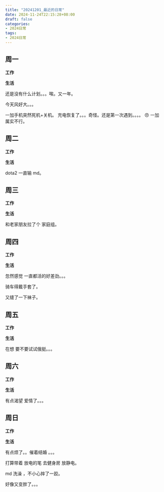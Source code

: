 ```yaml
---
title: "20241201_最近的日常"
date: 2024-11-24T22:15:28+08:00
draft: false
categories:
- 2024日常
tags:
- 2024日常
---
```



## 周一

**工作**



**生活**

还是没有什么计划。。。唉。又一年。

今天风好大。。。

一加手机突然死机+关机。  充电恢复了。。。奇怪。还是第一次遇到。。。。 😠 一加属实不行。

## 周二

**工作**

**生活**

dota2 一直输 md。

## 周三


**工作**



**生活**

和老家朋友拉了个 家庭组。
## 周四


**工作**



**生活**

忽然感觉 一直都活的好差劲。。。

骑车得戴手套了。

又缝了一下袜子。

## 周五


**工作**



**生活**

在想 要不要试试俄挺。。。

## 周六


**工作**



**生活**

有点渴望 爱情了。。。

## 周日


**工作**



**生活**

有点烦了。。催着结婚 。。。

打算带着 放电的笔 去健身房 放静电。

md 洗澡  ，不小心摔了一跤。

好像又变胖了。。。

